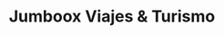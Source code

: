 ---
title: "Jumboox Viajes & Turismo"
url: /barcelona/jumboox-viajes-und-turismo/
shop: agencia de viajes
---